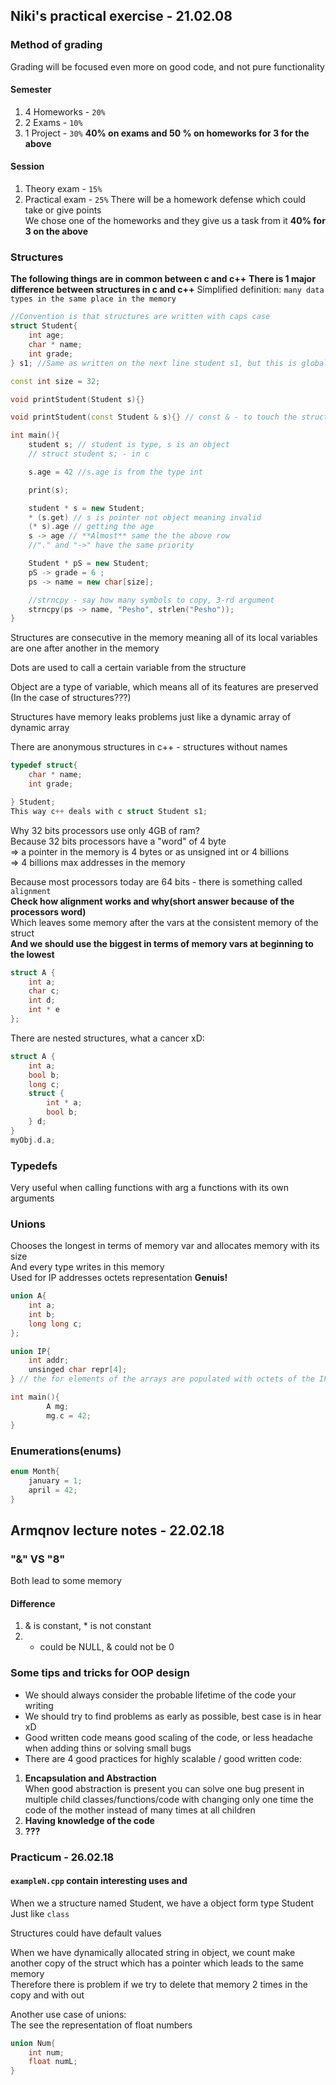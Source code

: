 ## Niki's practical exercise - 21.02.08  
### Method of grading
Grading will be focused even more on good code, and not pure functionality
#### Semester
1. 4 Homeworks - `20%`
2. 2 Exams - `10%`  
3. 1 Project - `30%`
**40% on exams and 50 % on homeworks for 3 for the above**

#### Session
1. Theory exam - `15%`
2. Practical exam - `25%`
There will be a homework defense which could take or give points  
We chose one of the homeworks and they give us a task from it
**40% for 3 on the above**

### Structures
**The following things are in common between c and c++**
**There is 1 major difference between structures in c and c++**
Simplified definition: `many data types in the same place in the memory`
```c++
//Convention is that structures are written with caps case
struct Student{
    int age;
    char * name;
    int grade;
} s1; //Same as written on the next line student s1, but this is global var(bad)

const int size = 32;

void printStudent(Student s){}

void printStudent(const Student & s){} // const & - to touch the struct

int main(){
    student s; // student is type, s is an object
    // struct student s; - in c

    s.age = 42 //s.age is from the type int

    print(s);

    student * s = new Student;
    * (s.get) // s is pointer not object meaning invalid
    (* s).age // getting the age
    s -> age // **Almost** same the the above row
    //"." and "->" have the same priority

    Student * pS = new Student;
    pS -> grade = 6 ;
    ps -> name = new char[size];

    //strncpy - say how many symbols to copy, 3-rd argument
    strncpy(ps -> name, "Pesho", strlen("Pesho"));
}
```
Structures are consecutive in the memory meaning all of its local variables are
one after another in the memory  

Dots are used to call a certain variable from the structure  

Object are a type of variable, which means all of its features are preserved
(In the case of structures???)

Structures have memory leaks problems just like a dynamic array of dynamic array  

There are anonymous structures in c++ - structures without names  

```c++
typedef struct{
    char * name;
    int grade;

} Student;
This way c++ deals with c struct Student s1;
```
Why 32 bits processors use only 4GB of ram?  
Because 32 bits processors have a "word" of 4 byte  
=> a pointer in the memory is 4 bytes or as unsigned int or 4 billions  
=> 4 billions max addresses in the memory  

Because most processors today are 64 bits - there is something called `alignment`  
**Check how alignment works and why(short answer because of the processors word)**  
Which leaves some memory after the vars at the consistent memory of the struct  
**And we should use the biggest in terms of memory vars at beginning to the lowest**  
```c++
struct A {
    int a;
    char c;
    int d;
    int * e
};
```
There are nested structures, what a cancer xD:  
```c++
struct A {
    int a;
    bool b;
    long c;
    struct {
        int * a;
        bool b;
    } d;
}
myObj.d.a;
```
### Typedefs
Very useful when calling functions with arg a functions with its own arguments

### Unions
Chooses the longest in terms of memory var and allocates memory with its size  
And every type writes in this memory  
Used for IP addresses octets representation **Genuis!**
```c++
union A{
    int a;
    int b;
    long long c;
};

union IP{
    int addr;
    unsinged char repr[4];
} // the for elements of the arrays are populated with octets of the IP

int main(){
        A mg;
        mg.c = 42;
}
```
### Enumerations(enums)
```c++
enum Month{
    january = 1;
    april = 42;
}
```
## Armqnov lecture notes - 22.02.18
### "&" VS "8"
Both lead to some memory
#### Difference
1. & is constant, * is not constant  
2. * could be NULL, & could not be 0  

### Some tips and tricks for OOP design
* We should always consider the probable lifetime of the code your writing  
* We should try to find problems as early as possible, best case is in hear xD  
* Good written code means good scaling of the code, or less headache when adding
thins or solving small bugs
* There are 4 good practices for highly scalable / good written code:  
1. **Encapsulation and Abstraction**  
When good abstraction is present you can solve one bug present in multiple child
classes/functions/code with changing only one time the code of the mother
instead of many times at all children
2. **Having knowledge of the code**
3. **???**

### Practicum - 26.02.18
#### `exampleN.cpp` contain interesting uses and
When we a structure named Student, we have a object form type Student  
Just like `class`  

Structures could have default values  

When we have dynamically allocated string in object, we count make another
copy of the struct which has a pointer which leads to the same memory  
Therefore there is problem if we try to delete that memory 2 times in the copy
and with out

Another use case of unions:  
The see the representation of float numbers  
```c++
union Num{
    int num;
    float numL;
}
```
